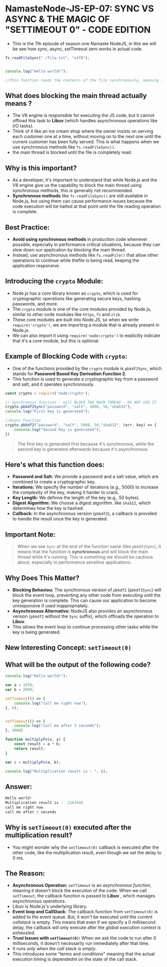 # NamasteNode-JS-EP-07: SYNC VS ASYNC & THE MAGIC OF "SETTIMEOUT 0" - CODE EDITION
- This is the 7th episode of season one Namaste NodeJS, in this we will be see how sync, async, setTimeout zero works in actual code.


```javascript
fs.readFileSync("./file.txt", "utf8");


console.log("Hello world!");

//This function reads the contents of the file synchronously, meaning it will actually block the main thread while it's running
```

## What does blocking the main thread actually means ?

- The V8 engine is responsible for executing the JS code, but it cannot offload this task to **Libuv** (which handles asynchronous operations like I/O tasks).
- Think of it like an ice cream shop where the owner insists on serving each customer one at a time, without moving on to the next one until the current customer has been fully served. This is what happens when we use synchronous methods like `fs.readFileSync()`. 
- the main thread is blocked until the file is completely read.

## Why is this important?
- As a developer, it's important to understand that while Node.js and the V8 engine give us the capability to block the main thread using synchronous methods, this is generally not recommended. 
- **Synchronous methods** like `fs.readFileSync()` are still available in Node.js, but using them can cause performance issues because the code execution will be halted at that point until the file reading operation is complete.

## Best Practice:
- **Avoid using synchronous methods** in production code whenever possible, especially in performance critical situations, because they can slow down our application by blocking the main thread.
- Instead, use asynchronous methods like `fs.readFile()` that allow other operations to continue while thefile is being read, keeping the application responsive. 



## Introducing the `crypto` Module:
- Node.js has a core library known as `crypto`, which is used for cryptographic operations like generating secure keys, hashing passwords, and more. 
- The `crypto` module is one of the core modules provided by Node.js, similar to other code modules like `https`, `fs` and `zlib`.
- These core modules are built into Node.JS, so when we write `require('crypto')`, we are importing a module that is already present in Node.js.
- We can also import it using `require('node:crypto')` to explicitly indicate that it's a core module, but this is optional.


## Example of Blocking Code with `crypto`:
- One of the functions provided by the `crypto` module is `pbkdf2Sync`, which stands for **Password Based Key Derivation Function 2**.
- This function is used to generate a cryptographic key from a password and salt, and it operates synchronously.


```javascript
const crypto = require('node:crypto');

// Synchronous function - will BLOCK THE MAIN THREAD - DO NOT USE IT
crypto.pbkdf2Sync("password", "salt", 5000, 50,"sha512");
console.log("First key is generated");

//Async Function 
crypto.pbkdf2("password", "salt", 5000, 50,"sha512", (err, key) => {
    console.log("Second Key is generated");
})


```

> The first key is generated first because it's synchronous, while the second key is generated afterwards because it's asynchronous.



## Here's what this function does:
- **Password and Salt:** We provide a password and a salt value, which are combined to create a cryptographic key.
- **Iterations:** We specify the number of iterations (e.g., 5000) to increase the complexity of the key, making it harder to crack.
- **Key Length:** We definne the length of the key (e.g., 50 bytes). 
- **Digest Algorithm:** We choose a digest algorithm. like `sha512`, which determines how the key is hashed.
- **Callback:** In the asynchronous version (`pbkdf2`), a callback is provided to handle the result once the key is generated.


## Important Note: 
> When we see `Sync` at the end of the function name (like `pbkdf2Sync`), it means that the function is **synchronous** and will block the main thread while it's running. 
> This is something we should be cautious about, especially in performance sensitive applications. 


## Why Does This Matter? 
- **Blocking Behaviou:** The synchronous version of `pbkdf2` (`pbkdf2Sync`) will block the event loop, preventing any other code from executing until the key generation is complete. This can cause our application to become unresponsive if used inappropriately.
- **Asynchronous Alternative:** NodeJS also provides an asynchronous version (`pbkdf2` without the `Sync` suffix), which offloads the operation to **Libuv**. 
- This allows the event loop to continue processing other tasks while the key is being generated. 

## New Interesting Concept: `setTimeout(0)`

## What will be the output of the following code? 

```javascript
console.log("Hello world!");

var a = 1078;
var b = 2098;

setTimeout(() => {
    console.log("call me right now");
}, 0);


setTimeout(() => {
    console.log("call me after 3 seconds");
}, 3000)

function multiplyFn(x, y) {
    const result = a * b; 
    return result;
}

var c = multiplyFn(a, b);

console.log("Multiplication result is : ", c);

```

## Answer:

```javascript
Hello world!
Multiplication result is :  2261644
call me right now
call me after 3 seconds
```

## Why is `setTimeout(0)` executed after the multiplication result?
- You might wonder why the `setTimeout(0)` callback is executed after the other code, like the multiplication result, even though we set the delay to 0 ms.

## The Reason:
- **Asynchronous Operation:** `setTimeout` is an *asynchronous function*, meaning it doesn't block the execution of the code. When we call `setTimeout`, the callback function is passed to **Libuv** , which manages asynchronous operations.
- Libuv is Node.js's underlying library.
- **Event loop and CallStack:** The callback function from `setTimeout(0)` is added to the event queue. But, it won't be executed until the current *callstack* is empty. This means that even if we specify a 0 millisecond delay, the callback will only execute after the *global execution context is exhausted*.
- **Trust Issues with `setTimeout(0)`:** When we ask the code to run after 0 milliseconds, it doesn't necessarily run immediately after that time. 
- It runs *only when the call stack is empty*.
- This introduces some "terms and conditions" meaning that the actual execution timing is dependednt on the state of the call stack.